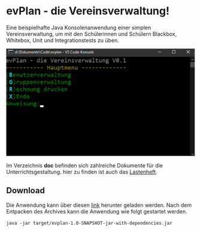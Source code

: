 # evPlan - die Vereinsverwaltung!

Eine beispielhafte Java Konsolenanwendung einer simplen Vereinsverwaltung, um mit den Schülerinnen und Schülern Blackbox, Whitebox, Unit und Integrationstests zu üben.

![screenshot](docs/Screenshot.png)

Im Verzeichnis **doc** befinden sich zahlreiche Dokumente für die Unterrichtsgestaltung. hier zu finden ist auch das [Lastenheft](doc/Lastenheft_evplan.pdf).

## Download

Die Anwendung kann über diesen [link](https://service.joerg-tuttas.de:82/root/evplan/-/jobs/artifacts/master/download?job=deploy) herunter geladen werden. Nach dem Entpacken des Archives kann die Anwendung wie folgt gestartet werden.
```
java -jar target/evplan-1.0-SNAPSHOT-jar-with-dependencies.jar
```